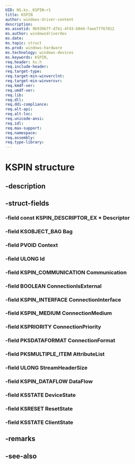 ```yaml
---
UID: NS.ks._KSPIN~r1
title: KSPIN
author: windows-driver-content
description: 
ms.assetid: 9b939b7f-d7b1-4f43-b9d4-faee77f67812
ms.author: windowsdriverdev
ms.date: 
ms.topic: struct
ms.prod: windows-hardware
ms.technology: windows-devices
ms.keywords: KSPIN, 
req.header: ks.h
req.include-header:
req.target-type:
req.target-min-winverclnt:
req.target-min-winversvr:
req.kmdf-ver:
req.umdf-ver:
req.lib:
req.dll:
req.ddi-compliance:
req.alt-api:
req.alt-loc:
req.unicode-ansi:
req.idl:
req.max-support:
req.namespace:
req.assembly:
req.type-library:
---
```


# KSPIN structure

## -description



## -struct-fields

### -field const KSPIN_DESCRIPTOR_EX * Descriptor			
 	
### -field KSOBJECT_BAG Bag			
 	
### -field PVOID Context			
 	
### -field ULONG Id			
 	
### -field KSPIN_COMMUNICATION Communication			
 	
### -field BOOLEAN ConnectionIsExternal			
 	
### -field KSPIN_INTERFACE ConnectionInterface			
 	
### -field KSPIN_MEDIUM ConnectionMedium			
 	
### -field KSPRIORITY ConnectionPriority			
 	
### -field PKSDATAFORMAT ConnectionFormat			
 	
### -field PKSMULTIPLE_ITEM AttributeList			
 	
### -field ULONG StreamHeaderSize			
 	
### -field KSPIN_DATAFLOW DataFlow			
 	
### -field KSSTATE DeviceState			
 	
### -field KSRESET ResetState			
 	
### -field KSSTATE ClientState			
 	
## -remarks

## -see-also